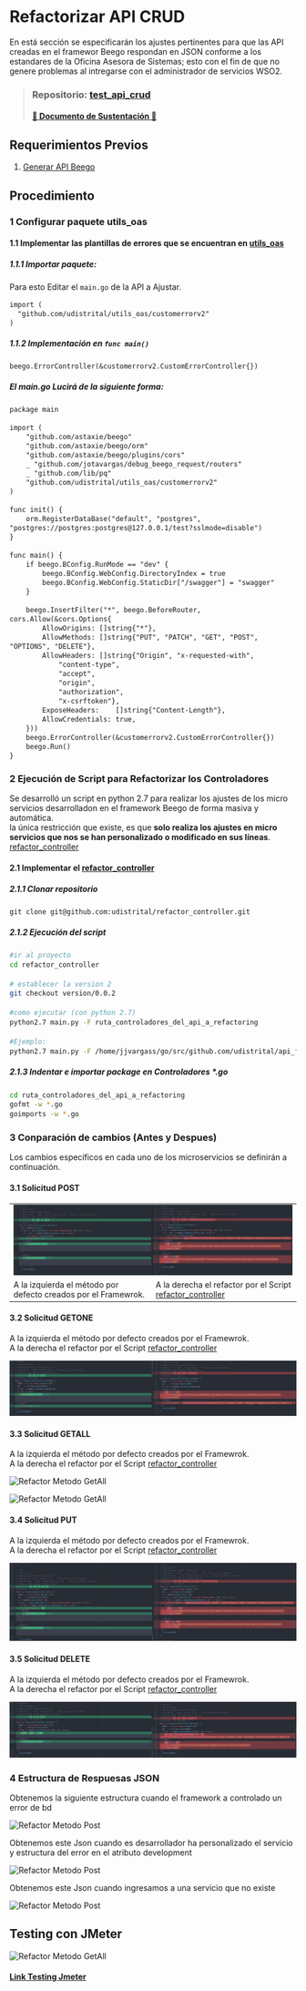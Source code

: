 # Refactorizar API CRUD

En está sección se especificarán los ajustes pertinentes para que las API creadas en el framewor Beego respondan en JSON conforme a los estandares de la Oficina Asesora de Sistemas; esto con el fin de que no genere problemas al intregarse con el administrador de servicios WSO2.

>### **Repositorio:** [test_api_crud](https://github.com/udistrital/test_api_crud)
>#### [:book: Documento de Sustentación :book:](https://docs.google.com/document/d/1wxf8QB-qZ3c5H2irR6kV6SoVQMw5LNNkp3aFLo9nooI/edit?usp=sharing)


## Requerimientos Previos
1. [Generar API Beego](generar_api.md)


## Procedimiento

### 1 Configurar paquete utils_oas

#### 1.1 Implementar las plantillas de errores que se encuentran en [utils_oas](https://github.com/udistrital/utils_oas)

##### 1.1.1 Importar paquete:
Para esto Editar el `main.go` de la API a Ajustar.
```golang
import (
  "github.com/udistrital/utils_oas/customerrorv2"
)
```
##### 1.1.2 Implementación en `func main()`
```golang
beego.ErrorController(&customerrorv2.CustomErrorController{})
```

##### El **main.go** Lucirá de la siguiente forma:
```golang
package main

import (
    "github.com/astaxie/beego"
    "github.com/astaxie/beego/orm"
    "github.com/astaxie/beego/plugins/cors"
    _ "github.com/jotavargas/debug_beego_request/routers"
    _ "github.com/lib/pq"
    "github.com/udistrital/utils_oas/customerrorv2"
)

func init() {
    orm.RegisterDataBase("default", "postgres", "postgres://postgres:postgres@127.0.0.1/test?sslmode=disable")
}

func main() {
    if beego.BConfig.RunMode == "dev" {
        beego.BConfig.WebConfig.DirectoryIndex = true
        beego.BConfig.WebConfig.StaticDir["/swagger"] = "swagger"
    }

    beego.InsertFilter("*", beego.BeforeRouter, cors.Allow(&cors.Options{
        AllowOrigins: []string{"*"},
        AllowMethods: []string{"PUT", "PATCH", "GET", "POST", "OPTIONS", "DELETE"},
        AllowHeaders: []string{"Origin", "x-requested-with",
            "content-type",
            "accept",
            "origin",
            "authorization",
            "x-csrftoken"},
        ExposeHeaders:    []string{"Content-Length"},
        AllowCredentials: true,
    }))
    beego.ErrorController(&customerrorv2.CustomErrorController{})
    beego.Run()
}
```

### 2 Ejecución de Script para Refactorizar los Controladores
Se desarrolló un script en python 2.7 para realizar los ajustes de los micro servicios desarrolladon en el framework Beego de forma masiva y automática.   
la única restricción que existe, es que **solo realiza los ajustes en micro servicios que nos se han personalizado o modificado en sus líneas**. [refactor_controller](https://github.com/udistrital/refactor_controller)

#### 2.1 Implementar el [refactor_controller](https://github.com/udistrital/refactor_controller)

##### 2.1.1  Clonar repositorio
```golang
git clone git@github.com:udistrital/refactor_controller.git
```
##### 2.1.2 Ejecución del script
```bash
#ir al proyecto
cd refactor_controller

# establecer la version 2
git checkout version/0.0.2

#como ejecutar (con python 2.7)
python2.7 main.py -F ruta_controladores_del_api_a_refactoring

#Ejemplo:
python2.7 main.py -F /home/jjvargass/go/src/github.com/udistrital/api_financiera/controllers
```
##### 2.1.3 Indentar e importar package en Controladores *.go
```bash
cd ruta_controladores_del_api_a_refactoring
gofmt -w *.go
goimports -w *.go
```

### 3 Conparación de cambios (Antes y Despues)
Los cambios específicos en cada uno de los microservicios se definirán a continuación.

#### 3.1 Solicitud POST
<table>
 <tr>
  <td colspan="2"><img src="/generacion_de_apis/img/post.png">
</td>
 </tr>
 <tr>
  <td>A la izquierda el método por defecto creados por el Framewrok. </td>
  <td>A la derecha el refactor por el Script <a href="https://github.com/udistrital/refactor_controller">refactor_controller</a> </td>
 </tr>
</table>

#### 3.2 Solicitud GETONE
A la izquierda el método por defecto creados por el Framewrok.   
A la derecha el refactor por el Script [refactor_controller](https://github.com/udistrital/refactor_controller)

![Refactor Metodo GetOne](/generacion_de_apis/img/getone.png)


#### 3.3 Solicitud GETALL
A la izquierda el método por defecto creados por el Framewrok.   
A la derecha el refactor por el Script [refactor_controller](https://github.com/udistrital/refactor_controller)

![Refactor Metodo GetAll](/generacion_de_apis/img/getall1.png)

![Refactor Metodo GetAll](/generacion_de_apis/img/getall2.png)

#### 3.4 Solicitud PUT
A la izquierda el método por defecto creados por el Framewrok.   
A la derecha el refactor por el Script [refactor_controller](https://github.com/udistrital/refactor_controller)

![Refactor Metodo Post](/generacion_de_apis/img/put.png)

#### 3.5 Solicitud DELETE
A la izquierda el método por defecto creados por el Framewrok.   
A la derecha el refactor por el Script [refactor_controller](https://github.com/udistrital/refactor_controller)

![Refactor Metodo Post](/generacion_de_apis/img/delete.png)

### 4 Estructura de Respuesas JSON
Obtenemos la siguiente estructura cuando el framework a controlado un error de bd

![Refactor Metodo Post](/generacion_de_apis/img/json01.png)

Obtenemos este Json cuando es desarrollador ha personalizado el servicio y estructura del error en el atributo development

![Refactor Metodo Post](/generacion_de_apis/img/json02.png)

Obtenemos este Json cuando ingresamos a una servicio  que no existe

![Refactor Metodo Post](/generacion_de_apis/img/json03.png)


## Testing con JMeter

![Refactor Metodo GetAll](/generacion_de_apis/img/test_01.png)

#### [Link Testing Jmeter](/generacion_de_apis/src/beegoTodasLasSolicitudes.jmx)
